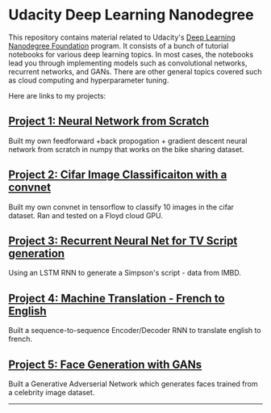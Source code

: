 # Udacity Deep Learning Nanodegree

This repository contains material related to Udacity's [Deep Learning Nanodegree Foundation](https://www.udacity.com/course/deep-learning-nanodegree-foundation--nd101) program. It consists of a bunch of tutorial notebooks for various deep learning topics. In most cases, the notebooks lead you through implementing models such as convolutional networks, recurrent networks, and GANs. There are other general topics covered such as cloud computing and hyperparameter tuning.

Here are links to my projects: 

## [Project 1: Neural Network from Scratch](https://github.com/momonala/udacity_deeplearning_ND/blob/master/first-neural-network/Your_first_neural_network.ipynb)

Built my own feedforward +back propogation + gradient descent neural network from scratch in numpy that works on the bike sharing dataset. 

## [Project 2: Cifar Image Classificaiton with a convnet](https://github.com/momonala/udacity_deeplearning_ND/blob/master/image-classification/dlnd_image_classification.ipynb)


Built my own convnet in tensorflow to classify 10 images in the cifar dataset. Ran and tested on a Floyd cloud GPU. 

## [Project 3: Recurrent Neural Net for TV Script generation](https://github.com/momonala/udacity_deeplearning_ND/blob/master/tv-script-generation/dlnd_tv_script_generation.ipynb)


Using an LSTM RNN to generate a Simpson's script - data from IMBD. 

## [Project 4: Machine Translation - French to English](https://github.com/momonala/udacity_deeplearning_ND/blob/master/language-translation/dlnd_language_translation.ipynb)
 
Built a sequence-to-sequence Encoder/Decoder RNN to translate english to french. 

## [Project 5: Face Generation with GANs](https://github.com/momonala/udacity_deeplearning_ND/blob/master/face_generation/dlnd_face_generation.ipynb)

Built a Generative Adverserial Network which generates faces trained from a celebrity image dataset. 

----------------------------------------------------------------------